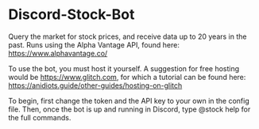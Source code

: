 # Discord-Stock-Bot
Query the market for stock prices, and receive data up to 20 years in the past. Runs using the Alpha Vantage API, found here: https://www.alphavantage.co/

To use the bot, you must host it yourself. A suggestion for free hosting would be https://www.glitch.com, for which a tutorial can be found here: https://anidiots.guide/other-guides/hosting-on-glitch

To begin, first change the token and the API key to your own in the config file. Then, once the bot is up and running in Discord, type @stock help for the full commands.
